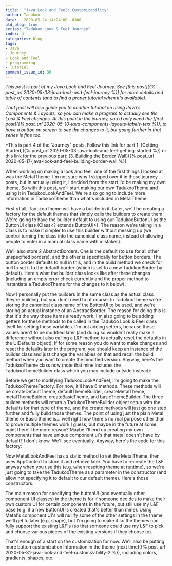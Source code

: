 ```yaml
---
title:  "Java Look and Feel: Customizability"
author: Tadukoo
date:   2020-05-24 14:24:00 -0300
old_blog: true
series: "Tadukoo Look & Feel Journey"
index: 4
categories: blog
tags: 
- Java
- Journey
- Look and Feel
- programming
- Tutorial
comment_issue_id: 36
---
```

*This post is part of my Java Look and Feel Journey. See [this post]({% post_url 2020-05-03-java-look-and-feel-journey %}) for more details and table of contents (and to find a proper tutorial when it's available).*

*That post will also guide you to another tutorial on using Java's Components & Layouts, so you can make a program to actually see the Look & Feel changes. At this point in the journey, you'd only need the 
[first post]({% post_url 2020-05-10-java-components-layouts-labels-text %}), to have a button on screen to see the changes to it, but going further in that series is fine too.*

*This is part 4 of the "Journey" posts. Follow this link for part 1: [Getting Started]({% post_url 2020-05-03-java-look-and-feel-getting-started %}) or this link for the previous part: 
[3. Building the Border Wall]({% post_url 2020-05-17-java-look-and-feel-building-border-wall %})

When working on making a look and feel, one of the first things I looked at was the MetalTheme. I'm not sure why I skipped over it in these journey posts, but in actually using it, I decided from the start I'd be 
making my own theme. So with this post, we'll start making our own TadukooTheme and using it in TadukooLookAndFeel. We're also going to include more information in TadukooTheme than what's included in MetalTheme.

First of all, TadukooTheme will have a builder in it. Later, we'll be creating a factory for the default themes that simply calls the builders to create them. We're going to have the builder default to using our 
TadukooButtonUI as the ButtonUI class (Class&lt;? extends ButtonUI&gt;). The reason we're taking in a Class is to make it simpler to use this builder without messing up (we control turning the class into the canonical 
class name, instead of allowing people to enter in a manual class name with mistakes).

We'll also store 2 AbstractBorders. One is the default (to use for all other unspecified borders), and the other is specifically for button borders. The button border defaults to null in this, and in the build method 
we check for null to set it to the default border (which is set to a new TadukooBorder by default). Here's what the builder class looks like after these changes (including an empty error check currently and the proper 
method to instantiate a TadukooTheme for the changes to it below):

<script src="https://gist.github.com/Tadukoo/1011346544113983890ba3f1451829ee.js"></script>

Now I personally put the builders in the same class as the actual class they're building, but you don't need to of course. In TadukooTheme we're storing the canonical class name of the ButtonUI to be used, and we're 
storing an actual instance of an AbstractBorder. The reason for doing this is that it's the way these items already work. I'm also going to be adding getters for these methods to be called in the Tadukoo Look & Feel 
class itself for setting these variables. I'm not adding setters, because these values aren't to be modified later (and doing so wouldn't really make a difference without also calling a L&F method to actually reset the 
defaults in the UIDefaults object). If for some reason you do want to make changes and reset the defaults later in the program, you should keep an instance of the builder class and just change the variables on that and 
recall the build method when you want to create the modified version. Anyway, here's the TadukooTheme class now (note that mine includes the TadukooThemeBuilder class which you may include outside instead):

<script src="https://gist.github.com/Tadukoo/8e10c780d30848f7ef0cd886d875f9ea.js"></script>

Before we get to modifying TadukooLookAndFeel, I'm going to make the TadukooThemeFactory. For now, it'll have 6 methods. These methods will be createDefaultTheme, defaultThemeBuilder, createMetalTheme, metalThemeBuilder, 
createBasicTheme, and basicThemeBuilder. The three builder methods will return a TadukooThemeBuilder object setup with the defaults for that type of theme, and the create methods will just go one step further and fully 
build those themes. The point of using just the plain Metal theme or Basic theme is... well right now there's no real purpose other than to prove multiple themes work I guess, but maybe in the future at some point there'll 
be more reason? Maybe I'll end up creating my own components that have unique component ui's that metal doesn't have by default? I don't know. We'll see eventually. Anyway, here's the code for this factory:

<script src="https://gist.github.com/Tadukoo/aaae165f7d9d5afdbc2584a452062ae7.js"></script>

Now MetalLookAndFeel has a static method to set the MetalTheme, then uses AppContext to store it and retrieve later. You have to recreate the L&F anyway when you use this (e.g. when resetting theme at runtime), so we're 
just going to take the TadukooTheme as a parameter in the constructor (and allow not specifying it to default to our default theme). Here's those constructors:

<script src="https://gist.github.com/Tadukoo/0c4c1b62edd001827e43658652d1a650.js"></script>

The main reason for specifying the buttonUI (and eventually other component UI classes) in the theme is for if someone decides to make their own custom UI for certain components in the future, but still use my L&F base 
(e.g. if a new ButtonUI is created that's better than mine). Using Metal's component UI's will nullify some of the other settings in the theme we'll get to later (e.g. shape), but I'm going to make it so the themes can 
fully support the existing L&F's (so that someone could use my L&F to pick and choose various pieces of the existing versions if they choose to).

That's enough of a start on the customization for now. We'll also be putting more button customization information in the theme [next time]({% post_url 2020-05-31-java-look-and-feel-customizability-2 %}), 
including colors, gradients, shapes, etc.
